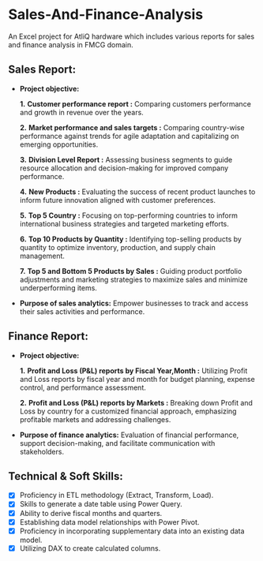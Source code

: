 # Sales-And-Finance-Analysis
An Excel project for AtliQ hardware which includes various reports for sales and finance analysis in FMCG domain.
## Sales Report:

- **Project objective:** 

    **1.** **Customer performance report :** Comparing customers performance and growth in revenue over the years. 

    **2.** **Market performance and sales targets :** Comparing country-wise performance against trends for agile adaptation and capitalizing on emerging opportunities.

    **3.** **Division Level Report :** Assessing business segments to guide resource allocation and decision-making for improved company performance.

    **4.** **New Products :** Evaluating the success of recent product launches to inform future innovation aligned with customer preferences.

    **5.** **Top 5 Country :** Focusing on top-performing countries to inform international business strategies and targeted marketing efforts.

    **6.** **Top 10 Products by Quantity :** Identifying top-selling products by quantity to optimize inventory, production, and supply chain management.

    **7.** **Top 5 and Bottom 5 Products by Sales :** Guiding product portfolio adjustments and marketing strategies to maximize sales and minimize underperforming items.
  

- **Purpose of sales analytics:** Empower businesses to track and access their sales activities and performance.


## Finance Report:

- **Project objective:** 

    **1.** **Profit and Loss (P&L) reports by Fiscal Year,Month :** Utilizing Profit and Loss reports by fiscal year and month for budget planning, expense control, and performance assessment.

    **2.** **Profit and Loss (P&L) reports by Markets :** Breaking down Profit and Loss by country for a customized financial approach, emphasizing profitable markets and addressing challenges.

- **Purpose of finance analytics:** Evaluation of financial performance, support decision-making, and facilitate communication with stakeholders.


## Technical & Soft Skills:
- [x]	Proficiency in ETL methodology (Extract, Transform, Load).
- [x]	Skills to generate a date table using Power Query.
- [x]	Ability to derive fiscal months and quarters.
- [x]	Establishing data model relationships with Power Pivot.
- [x]	Proficiency in incorporating supplementary data into an existing data model.
- [x]	Utilizing DAX to create calculated columns.
